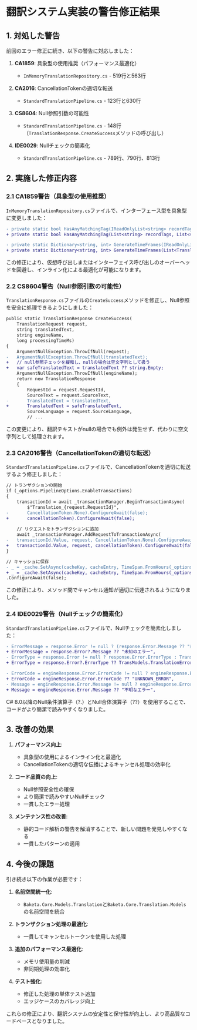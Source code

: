 # 翻訳システム実装の警告修正結果

## 1. 対処した警告

前回のエラー修正に続き、以下の警告に対応しました：

1. **CA1859**: 具象型の使用推奨（パフォーマンス最適化）
   - `InMemoryTranslationRepository.cs` - 519行と563行

2. **CA2016**: CancellationTokenの適切な転送
   - `StandardTranslationPipeline.cs` - 123行と630行

3. **CS8604**: Null参照引数の可能性
   - `StandardTranslationPipeline.cs` - 148行（`TranslationResponse.CreateSuccess`メソッドの呼び出し）

4. **IDE0029**: Nullチェックの簡素化
   - `StandardTranslationPipeline.cs` - 789行、790行、813行

## 2. 実施した修正内容

### 2.1 CA1859警告（具象型の使用推奨）

`InMemoryTranslationRepository.cs`ファイルで、インターフェース型を具象型に変更しました：

```diff
- private static bool HasAnyMatchingTag(IReadOnlyList<string> recordTags, IReadOnlyList<string> queryTags)
+ private static bool HasAnyMatchingTag(List<string> recordTags, List<string> queryTags)
```

```diff
- private static Dictionary<string, int> GenerateTimeFrames(IReadOnlyList<TranslationRecord> records, StatisticsOptions options)
+ private static Dictionary<string, int> GenerateTimeFrames(List<TranslationRecord> records, StatisticsOptions options)
```

この修正により、仮想呼び出しまたはインターフェイス呼び出しのオーバーヘッドを回避し、インライン化による最適化が可能になります。

### 2.2 CS8604警告（Null参照引数の可能性）

`TranslationResponse.cs`ファイルの`CreateSuccess`メソッドを修正し、Null参照を安全に処理できるようにしました：

```diff
public static TranslationResponse CreateSuccess(
    TranslationRequest request, 
    string translatedText, 
    string engineName, 
    long processingTimeMs)
{
    ArgumentNullException.ThrowIfNull(request);
-   ArgumentNullException.ThrowIfNull(translatedText);
+   // null参照チェックを緩和し、nullの場合は空文字列として扱う
+   var safeTranslatedText = translatedText ?? string.Empty;
    ArgumentNullException.ThrowIfNull(engineName);
    return new TranslationResponse
    {
        RequestId = request.RequestId,
        SourceText = request.SourceText,
-       TranslatedText = translatedText,
+       TranslatedText = safeTranslatedText,
        SourceLanguage = request.SourceLanguage,
        // ...
```

この変更により、翻訳テキストがnullの場合でも例外は発生せず、代わりに空文字列として処理されます。

### 2.3 CA2016警告（CancellationTokenの適切な転送）

`StandardTranslationPipeline.cs`ファイルで、CancellationTokenを適切に転送するよう修正しました：

```diff
// トランザクションの開始
if (_options.PipelineOptions.EnableTransactions)
{
    transactionId = await _transactionManager.BeginTransactionAsync(
        $"Translation_{request.RequestId}",
-       CancellationToken.None).ConfigureAwait(false);
+       cancellationToken).ConfigureAwait(false);
    
    // リクエストをトランザクションに追加
    await _transactionManager.AddRequestToTransactionAsync(
-   transactionId.Value, request, CancellationToken.None).ConfigureAwait(false);
+   transactionId.Value, request, cancellationToken).ConfigureAwait(false);
}
```

```diff
// キャッシュに保存
- _ = _cache.SetAsync(cacheKey, cacheEntry, TimeSpan.FromHours(_options.CacheOptions.DefaultExpirationHours), CancellationToken.None)
+ _ = _cache.SetAsync(cacheKey, cacheEntry, TimeSpan.FromHours(_options.CacheOptions.DefaultExpirationHours), cancellationToken)
.ConfigureAwait(false);
```

この修正により、メソッド間でキャンセル通知が適切に伝達されるようになりました。

### 2.4 IDE0029警告（Nullチェックの簡素化）

`StandardTranslationPipeline.cs`ファイルで、Nullチェックを簡素化しました：

```diff
- ErrorMessage = response.Error != null ? (response.Error.Message ?? "未知のエラー") : "未知のエラー",
+ ErrorMessage = response.Error?.Message ?? "未知のエラー",
- ErrorType = response.Error != null ? response.Error.ErrorType : TransModels.TranslationErrorType.Unknown,
+ ErrorType = response.Error?.ErrorType ?? TransModels.TranslationErrorType.Unknown,
```

```diff
- ErrorCode = engineResponse.Error.ErrorCode != null ? engineResponse.Error.ErrorCode : "UNKNOWN_ERROR", 
+ ErrorCode = engineResponse.Error.ErrorCode ?? "UNKNOWN_ERROR", 
- Message = engineResponse.Error.Message != null ? engineResponse.Error.Message : "不明なエラー",
+ Message = engineResponse.Error.Message ?? "不明なエラー",
```

C# 8.0以降のNull条件演算子（?.）とNull合体演算子（??）を使用することで、コードがより簡潔で読みやすくなりました。

## 3. 改善の効果

1. **パフォーマンス向上**:
   - 具象型の使用によるインライン化と最適化
   - CancellationTokenの適切な伝播によるキャンセル処理の効率化

2. **コード品質の向上**:
   - Null参照安全性の確保
   - より簡潔で読みやすいNullチェック
   - 一貫したエラー処理

3. **メンテナンス性の改善**:
   - 静的コード解析の警告を解消することで、新しい問題を発見しやすくなる
   - 一貫したパターンの適用

## 4. 今後の課題

引き続き以下の作業が必要です：

1. **名前空間統一化**: 
   - `Baketa.Core.Models.Translation`と`Baketa.Core.Translation.Models`の名前空間を統合

2. **トランザクション処理の最適化**:
   - 一貫してキャンセルトークンを使用した処理

3. **追加のパフォーマンス最適化**:
   - メモリ使用量の削減
   - 非同期処理の効率化

4. **テスト強化**:
   - 修正した処理の単体テスト追加
   - エッジケースのカバレッジ向上

これらの修正により、翻訳システムの安定性と保守性が向上し、より高品質なコードベースとなりました。